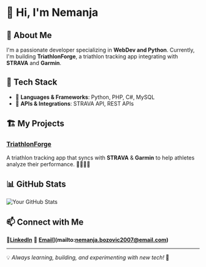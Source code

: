<!--
**spy2901/spy2901** is a ✨ _special_ ✨ repository because its `README.md` (this file) appears on your GitHub profile.

Here are some ideas to get you started:

- 🔭 I’m currently working on ...
- 🌱 I’m currently learning ...
- 👯 I’m looking to collaborate on ...
- 🤔 I’m looking for help with ...
- 💬 Ask me about ...
- 📫 How to reach me: ...
- 😄 Pronouns: ...
- ⚡ Fun fact: ...
-->
# 👋 Hi, I'm Nemanja  

## 🚀 About Me
I'm a passionate developer specializing in **WebDev and Python**. Currently, I'm building **TriathlonForge**, a triathlon tracking app integrating with **STRAVA** and **Garmin**.  

## 🔧 Tech Stack
- 🚀 **Languages & Frameworks**: Python, PHP, C#, MySQL  
- 📡 **APIs & Integrations**: STRAVA API, REST APIs  

## 🏗️ My Projects
### [TriathlonForge]([https://github.com/yourusername/TriathlonForge](https://github.com/spy2901/TriathlonForge/))  
A triathlon tracking app that syncs with **STRAVA** & **Garmin** to help athletes analyze their performance. 🚴🏊‍♂️🏃  

<!--### [Other Project Name](https://github.com/yourusername/your-project)  
Short description of another project you’re working on.  
-->
## 📊 GitHub Stats
![Your GitHub Stats](https://github-readme-stats.vercel.app/api?username=spy2901&show_icons=true&theme=radical)  

## 📫 Connect with Me
🔗**[LinkedIn]([https://linkedin.com/in/yourprofile](https://www.linkedin.com/in/nemanja-bozovic-24ab23296/))**
📧 **[Email](https://img.shields.io/badge/Email-Contact-red)](mailto:nemanja.bozovic2007@email.com)**

---

💡 *Always learning, building, and experimenting with new tech!* 🚀  


